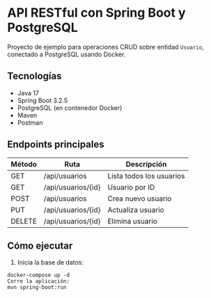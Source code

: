 # API RESTful con Spring Boot y PostgreSQL

Proyecto de ejemplo para operaciones CRUD sobre entidad `Usuario`, conectado a PostgreSQL usando Docker.

## Tecnologías

- Java 17
- Spring Boot 3.2.5
- PostgreSQL (en contenedor Docker)
- Maven
- Postman

## Endpoints principales

| Método | Ruta               | Descripción              |
| ------ | ------------------ | ------------------------ |
| GET    | /api/usuarios      | Lista todos los usuarios |
| GET    | /api/usuarios/{id} | Usuario por ID           |
| POST   | /api/usuarios      | Crea nuevo usuario       |
| PUT    | /api/usuarios/{id} | Actualiza usuario        |
| DELETE | /api/usuarios/{id} | Elimina usuario          |

## Cómo ejecutar

1. Inicia la base de datos:

```terminal
docker-compose up -d
Corre la aplicación:
mvn spring-boot:run
```
